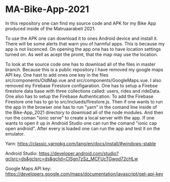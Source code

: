 # MA-Bike-App-2021
In this repository one can find my source code and APK for my Bike App produced inside of the Matruaarabeit 2021.

To use the APK one can download it to ones Android device and install it. There will be some alerts that warn you of harmful apps. This is because my app is not liscenced. On opening the app one has to have location settings turned on. As well as acept the promt, that the map may use the location.

To look at the source code one has to download all of the files in master branch. Because this is a public repository I have removed my google maps API key. One hast to add ones one key in the files src/components/OldMap.vue and src/components/GoogleMaps.vue. I also removed my Firebase Firestore configaration. One has to setup a Firebse firestore data base with three collections called: users, rides and rideData. One also has to setup the Firebase Authentication. To add the Firebase Firestore one has to go to src/inclueds/firestore.js.
Then if one wants to run the app in the browser one has to run "yarn" in the comand line inside of the Bike-App_2021 directory to download all of the node modules. And then run the coman "ionic serve" to create a local server with the app. 
If one wants to open it up in Android Studio one can run the comand "ionic cap open android". After every is loaded one can run the app and test it on the emulator. 

Yarn: https://classic.yarnpkg.com/lang/en/docs/install/#windows-stable

Android Studio: https://developer.android.com/studio?gclsrc=ds&gclsrc=ds&gclid=CISgn7zSz_MCFUcTGwod72cHLw


Google Maps API key: https://developers.google.com/maps/documentation/javascript/get-api-key

